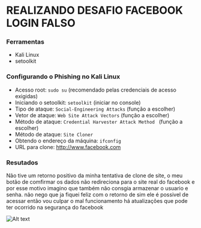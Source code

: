 # REALIZANDO DESAFIO FACEBOOK LOGIN FALSO

### Ferramentas

- Kali Linux
- setoolkit

### Configurando o Phishing no Kali Linux

- Acesso root: ``` sudo su ``` (recomendado pelas credenciais de acesso exigidas)
- Iniciando o setoolkit: ``` setoolkit ``` (iniciar no console)
- Tipo de ataque: ``` Social-Engineering Attacks ``` (função a escolher)
- Vetor de ataque: ``` Web Site Attack Vectors ``` (função a escolher)
- Método de ataque: ```Credential Harvester Attack Method ``` (função a escolher)
- Método de ataque: ``` Site Cloner ```
- Obtendo o endereço da máquina: ``` ifconfig ```
- URL para clone: http://www.facebook.com

### Resutados
Não tive um retorno positivo da minha tentativa de clone de site, o meu botão de comfirmar os dados não redireciona para o site real do facebook e por esse motivo imagino que também não consgia armazenar o usuario e senha.
não nego que ja fiquei feliz com o retorno de sim ele é possivel de acessar então vou culpar o mal funcionamento há atualizações que pode ter ocorrido na segurança do facebook

![Alt text](./passwd.png "Optional title")
